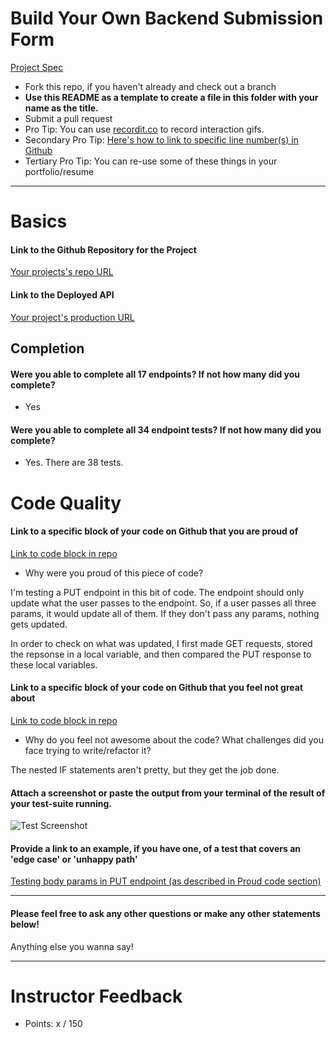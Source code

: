 # Build Your Own Backend Submission Form

[Project Spec](http://frontend.turing.io/projects/build-your-own-backend.html)

* Fork this repo, if you haven't already and check out a branch
* **Use this README as a template to create a file in this folder with your name as the title.**
* Submit a pull request
* Pro Tip: You can use [recordit.co](http://recordit.co/) to record interaction gifs.
* Secondary Pro Tip: [Here's how to link to specific line number(s) in Github](http://stackoverflow.com/questions/23821235/how-to-link-to-specific-line-number-on-github)
* Tertiary Pro Tip: You can re-use some of these things in your portfolio/resume

------

# Basics

#### Link to the Github Repository for the Project
[Your projects's repo URL](https://github.com/ejwill04/byob)

#### Link to the Deployed API
[Your project's production URL](https://build-your-own-backend.herokuapp.com/)

## Completion

#### Were you able to complete all 17 endpoints? If not how many did you complete?
* Yes

#### Were you able to complete all 34 endpoint tests? If not how many did you complete?
* Yes.  There are 38 tests.

# Code Quality

#### Link to a specific block of your code on Github that you are proud of
[Link to code block in repo](https://github.com/ejwill04/byob/blob/master/test/server-test.js#L405-L501)

* Why were you proud of this piece of code?

I'm testing a PUT endpoint in this bit of code.  The endpoint should only update what the user passes to the endpoint.  So, if a user passes all three params, it would update all of them.  If they don't pass any params, nothing gets updated.  

In order to check on what was updated, I first made GET requests, stored the repsonse in a local variable, and then compared the PUT response to these local variables.  

#### Link to a specific block of your code on Github that you feel not great about
[Link to code block in repo](https://github.com/ejwill04/byob/blob/master/server.js#L36-L57)

* Why do you feel not awesome about the code? What challenges did you face trying to write/refactor it?

The nested IF statements aren't pretty, but they get the job done.  

#### Attach a screenshot or paste the output from your terminal of the result of your test-suite running.

![Test Screenshot](http://i.imgur.com/QoMyQEz.png)

#### Provide a link to an example, if you have one, of a test that covers an 'edge case' or 'unhappy path'

[Testing body params in PUT endpoint (as described in Proud code section)](https://github.com/ejwill04/byob/blob/master/test/server-test.js#L405-L501)

-----

#### Please feel free to ask any other questions or make any other statements below!

Anything else you wanna say!

-----

# Instructor Feedback

- Points: x / 150

